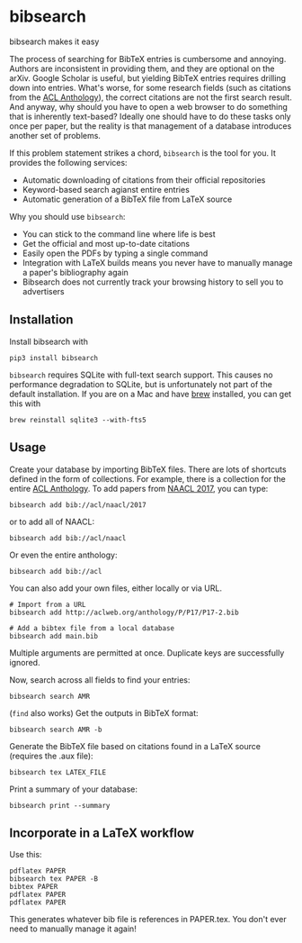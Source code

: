 # bibsearch

bibsearch makes it easy

The process of searching for BibTeX entries is cumbersome and annoying.
Authors are inconsistent in providing them, and they are optional on the arXiv.
Google Scholar is useful, but yielding BibTeX entries requires drilling down into entries.
What's worse, for some research fields (such as citations from the [ACL Anthology](http://aclanthology.info/)), the correct citations are not the first search result.
And anyway, why should you have to open a web browser to do something that is inherently text-based?
Ideally one should have to do these tasks only once per paper, but the reality is that management of a database introduces another set of problems.

If this problem statement strikes a chord, `bibsearch` is the tool for you.
It provides the following services:

- Automatic downloading of citations from their official repositories
- Keyword-based search agianst entire entries
- Automatic generation of a BibTeX file from LaTeX source

Why you should use `bibsearch`:

- You can stick to the command line where life is best
- Get the official and most up-to-date citations
- Easily open the PDFs by typing a single command
- Integration with LaTeX builds means you never have to manually manage a paper's bibliography again
- Bibsearch does not currently track your browsing history to sell you to advertisers

## Installation

Install bibsearch with

    pip3 install bibsearch

`bibsearch` requires SQLite with full-text search support.
This causes no performance degradation to SQLite, but is unfortunately not part of the default installation.
If you are on a Mac and have [brew](https://brew.sh/) installed, you can get this with

    brew reinstall sqlite3 --with-fts5

## Usage

Create your database by importing BibTeX files.
There are lots of shortcuts defined in the form of collections.
For example, there is a collection for the entire [ACL Anthology](http://aclanthology.info/).
To add papers from [NAACL 2017](http://naacl.org/2017), you can type:

    bibsearch add bib://acl/naacl/2017

or to add all of NAACL:

    bibsearch add bib://acl/naacl

Or even the entire anthology:

    bibsearch add bib://acl

You can also add your own files, either locally or via URL.

    # Import from a URL
    bibsearch add http://aclweb.org/anthology/P/P17/P17-2.bib

    # Add a bibtex file from a local database
    bibsearch add main.bib

Multiple arguments are permitted at once.
Duplicate keys are successfully ignored.

Now, search across all fields to find your entries:

    bibsearch search AMR

(`find` also works)
Get the outputs in BibTeX format:

    bibsearch search AMR -b

Generate the BibTeX file based on citations found in a LaTeX source (requires the .aux file):

    bibsearch tex LATEX_FILE

Print a summary of your database:

    bibsearch print --summary

## Incorporate in a LaTeX workflow

Use this:

    pdflatex PAPER
    bibsearch tex PAPER -B
    bibtex PAPER
    pdflatex PAPER
    pdflatex PAPER

This generates whatever bib file is references in PAPER.tex.
You don't ever need to manually manage it again!
